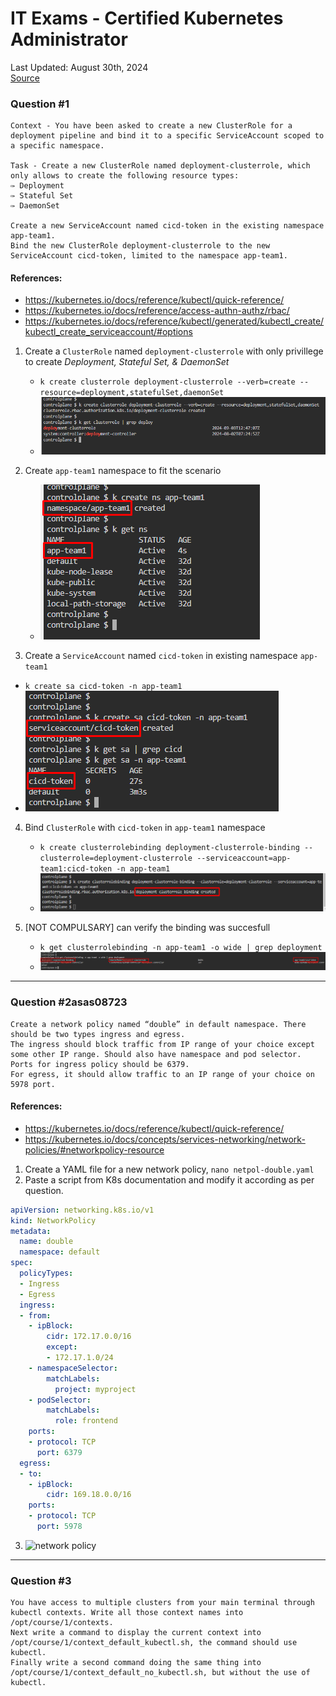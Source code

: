 # IT Exams - Certified Kubernetes Administrator
Last Updated: August 30th, 2024 <br>
[Source](https://www.itexams.com/info/CKA)

### Question #1
```
Context - You have been asked to create a new ClusterRole for a deployment pipeline and bind it to a specific ServiceAccount scoped to a specific namespace.

Task - Create a new ClusterRole named deployment-clusterrole, which only allows to create the following resource types:
✑ Deployment
✑ Stateful Set
✑ DaemonSet

Create a new ServiceAccount named cicd-token in the existing namespace app-team1.
Bind the new ClusterRole deployment-clusterrole to the new ServiceAccount cicd-token, limited to the namespace app-team1.
```
#### References:
* https://kubernetes.io/docs/reference/kubectl/quick-reference/
* https://kubernetes.io/docs/reference/access-authn-authz/rbac/
* https://kubernetes.io/docs/reference/kubectl/generated/kubectl_create/kubectl_create_serviceaccount/#options

1. Create a `ClusterRole` named `deployment-clusterrole` with only privillege to create *Deployment, Stateful Set, & DaemonSet*
   * `k create clusterrole deployment-clusterrole --verb=create --resource=deployment,statefulSet,daemonSet`
   * ![deployment-clusterrole](Pictures/q1.1.png)

2. Create `app-team1` namespace to fit the scenario
   * ![app-team1 namespace](Pictures/q1.2.png)

3. Create a `ServiceAccount` named `cicd-token` in existing namespace `app-team1`
  * `k create sa cicd-token -n app-team1`
  * ![cicd-token serviceaccount](Pictures/q1.3.png)

4. Bind `ClusterRole` with `cicd-token` in `app-team1` namespace
   * `k create clusterrolebinding deployment-clusterrole-binding --clusterrole=deployment-clusterrole --serviceaccount=app-team1:cicd-token -n app-team1`
   * ![clusterrolebinding](Pictures/q1.4.png)

5. [NOT COMPULSARY] can verify the binding was succesfull
   * `k get clusterrolebinding -n app-team1 -o wide | grep deployment`
   * ![clusterrolebinding2](Pictures/q1.5.png)
---

### Question #2asas08723
```
Create a network policy named “double” in default namespace. There should be two types ingress and egress.
The ingress should block traffic from IP range of your choice except some other IP range. Should also have namespace and pod selector.
Ports for ingress policy should be 6379.
For egress, it should allow traffic to an IP range of your choice on 5978 port.
```
#### References:
* https://kubernetes.io/docs/reference/kubectl/quick-reference/
* https://kubernetes.io/docs/concepts/services-networking/network-policies/#networkpolicy-resource

1. Create a YAML file for a new network policy, `nano netpol-double.yaml`
2. Paste a script from K8s documentation and modify it according as per question.
```yaml
apiVersion: networking.k8s.io/v1
kind: NetworkPolicy
metadata:
  name: double
  namespace: default
spec:
  policyTypes:
  - Ingress
  - Egress
  ingress:
  - from:
    - ipBlock:
        cidr: 172.17.0.0/16
        except:
        - 172.17.1.0/24
    - namespaceSelector:
        matchLabels:
          project: myproject
    - podSelector:
        matchLabels:
          role: frontend
    ports:
    - protocol: TCP
      port: 6379
  egress:
  - to:
    - ipBlock:
        cidr: 169.18.0.0/16
    ports:
    - protocol: TCP
      port: 5978
```
3. ![network policy](Pictures/q2.1.png)


---


### Question #3
```
You have access to multiple clusters from your main terminal through kubectl contexts. Write all those context names into /opt/course/1/contexts.
Next write a command to display the current context into /opt/course/1/context_default_kubectl.sh, the command should use kubectl.
Finally write a second command doing the same thing into /opt/course/1/context_default_no_kubectl.sh, but without the use of kubectl.
```